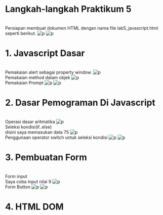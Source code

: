 # Langkah-langkah Praktikum 5
<br>Persiapan membuat dokumen HTML dengan nama file lab5_javascript.html seperti berikut.
![p](img/SS1.png)
![p](img/SS2.png)

# 1. Javascript Dasar
<br>Pemakaian alert sebagai property window.
![p](img/SS3.png)
<br>Pemakaian method dalam objek
![p](img/SS4.png)
<br>Pemakaian Prompt
![p](img/SS5.png)
![p](img/SS6.png)

# 2. Dasar Pemograman Di Javascript
<br>Operasi dasar aritmatika
![p](img/SS7.png)
<br>Seleksi kondisi(if..else)
<br>disini saya memasukan data 75
![p](img/SS8.png)
<br>Penggunaan operator switch untuk seleksi kondisi
![p](img/SS9.png)
![p](img/SS10.png)

# 3. Pembuatan Form
<br>Form input
<br>Saya coba input nilai 9
![p](img/SS11.png)
<br>Form Button
![p](img/SS12.png)
![p](img/SS13.png)

# 4. HTML DOM